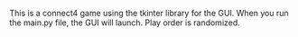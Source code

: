 This is a connect4 game using the tkinter library for the GUI. When you run the main.py file, the GUI will launch. Play order is randomized.